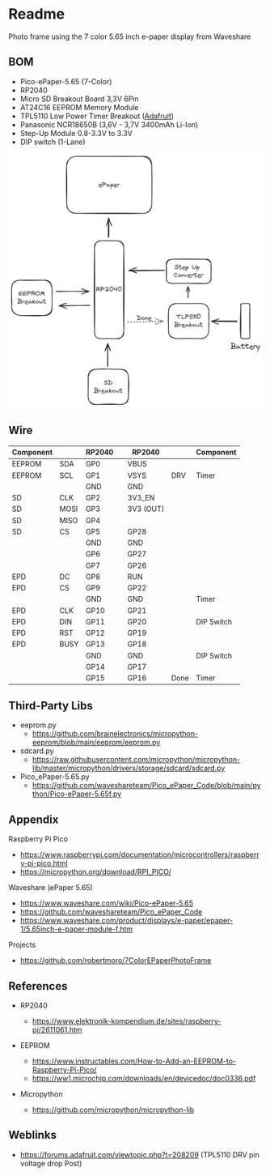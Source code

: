 # Readme

Photo frame using the 7 color 5.65 inch e-paper display from Waveshare

## BOM

* Pico-ePaper-5.65 (7-Color)
* RP2040
* Micro SD Breakout Board 3,3V 6Pin
* AT24C16 EEPROM Memory Module 
* TPL5110 Low Power Timer Breakout ([Adafruit](https://learn.adafruit.com/adafruit-tpl5110-power-timer-breakout?view=all))
* Panasonic NCR18650B (3,6V - 3,7V 3400mAh Li-Ion)
* Step-Up Module 0.8-3.3V to 3.3V
* DIP switch (1-Lane)

![](./imgs/plan.png)

## Wire

| Component |  | RP2040 | | RP2040 |  | Component |
| --- | --- | --- | --- | --- | --- | --- |
| EEPROM | SDA | GP0 | | VBUS | | |
| EEPROM | SCL | GP1 | | VSYS | DRV | Timer |
| | | GND | | GND | | |
| SD | CLK | GP2 | | 3V3_EN | | |
| SD | MOSI | GP3 | | 3V3 (OUT) | | |
| SD | MISO | GP4 | | | | |
| SD | CS | GP5 | | GP28 | | |
| | | GND | | GND | | |
| | | GP6 | | GP27 | | |
| | | GP7 | | GP26 | | |
| EPD | DC | GP8 | | RUN | | |
| EPD | CS | GP9 | | GP22 | | |
| | | GND | | GND | | Timer |
| EPD | CLK | GP10 | | GP21 | | |
| EPD | DIN | GP11 | | GP20 | | DIP Switch |
| EPD | RST | GP12 | | GP19 | | |
| EPD | BUSY | GP13 | | GP18 | | |
| | | GND | | GND | | DIP Switch | |
| | | GP14 | | GP17 | | |
| | | GP15 | | GP16 | Done | Timer |

## Third-Party Libs

* eeprom.py
  * https://github.com/brainelectronics/micropython-eeprom/blob/main/eeprom/eeprom.py
* sdcard.py
  * https://raw.githubusercontent.com/micropython/micropython-lib/master/micropython/drivers/storage/sdcard/sdcard.py
* Pico_ePaper-5.65.py
  * https://github.com/waveshareteam/Pico_ePaper_Code/blob/main/python/Pico-ePaper-5.65f.py

## Appendix

Raspberry Pi Pico
* https://www.raspberrypi.com/documentation/microcontrollers/raspberry-pi-pico.html
* https://micropython.org/download/RPI_PICO/

Waveshare (ePaper 5.65)
* https://www.waveshare.com/wiki/Pico-ePaper-5.65
* https://github.com/waveshareteam/Pico_ePaper_Code
* https://www.waveshare.com/product/displays/e-paper/epaper-1/5.65inch-e-paper-module-f.htm

Projects
* https://github.com/robertmoro/7ColorEPaperPhotoFrame


## References

* RP2040
  * https://www.elektronik-kompendium.de/sites/raspberry-pi/2611061.htm

* EEPROM
  * https://www.instructables.com/How-to-Add-an-EEPROM-to-Raspberry-Pi-Pico/
  * https://ww1.microchip.com/downloads/en/devicedoc/doc0336.pdf

* Micropython
  * https://github.com/micropython/micropython-lib


## Weblinks

* https://forums.adafruit.com/viewtopic.php?t=208209 (TPL5110 DRV pin voltage drop
Post)